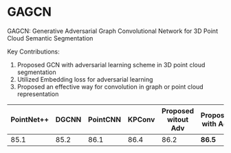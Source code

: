 # GAGCN
GAGCN: Generative Adversarial Graph Convolutional Network for 3D Point Cloud Semantic Segmentation<br />

Key Contributions:<br />
1. Proposed GCN with adversarial learning scheme in 3D point cloud segmentation
2. Utilized Embedding loss for adversarial learning
3. Proposed an effective way for convolution in graph or point cloud representation<br />

PointNet++ | DGCNN | PointCNN | KPConv | Proposed witout Adv | Proposed with Adv
------------ | ------------- | ------------ | ------------- | ------------- | -------------
85.1 | 85.2 | 86.1 | 86.4 | 86.2 | **86.5** 
